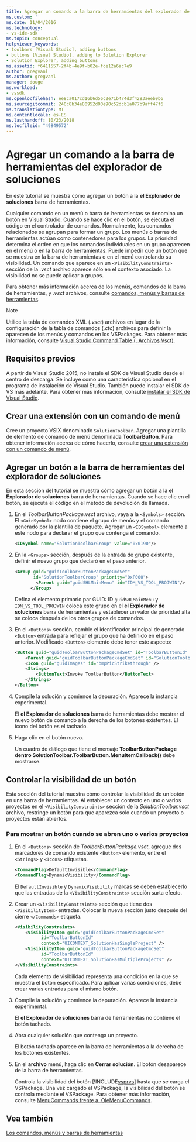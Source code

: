 ```yaml
---
title: Agregar un comando a la barra de herramientas del explorador de soluciones | Microsoft Docs
ms.custom: ''
ms.date: 11/04/2016
ms.technology:
- vs-ide-sdk
ms.topic: conceptual
helpviewer_keywords:
- toolbars [Visual Studio], adding buttons
- buttons [Visual Studio], adding to Solution Explorer
- Solution Explorer, adding buttons
ms.assetid: f6411557-2f4b-4e9f-b02e-fce12a6ac7e9
author: gregvanl
ms.author: gregvanl
manager: douge
ms.workload:
- vssdk
ms.openlocfilehash: ee8ca017cd16b6d56c2e71b474d3f4283aeeb9b6
ms.sourcegitcommit: 240c8b34e80952d00e90c52dcb1a077b9aff47f6
ms.translationtype: MT
ms.contentlocale: es-ES
ms.lasthandoff: 10/23/2018
ms.locfileid: "49849572"
---
```

# <a name="add-a-command-to-the-solution-explorer-toolbar"></a>Agregar un comando a la barra de herramientas del explorador de soluciones
En este tutorial se muestra cómo agregar un botón a la **el Explorador de soluciones** barra de herramientas.  
  
 Cualquier comando en un menú o barra de herramientas se denomina un botón en Visual Studio. Cuando se hace clic en el botón, se ejecuta el código en el controlador de comandos. Normalmente, los comandos relacionados se agrupan para formar un grupo. Los menús o barras de herramientas actúan como contenedores para los grupos. La prioridad determina el orden en que los comandos individuales en un grupo aparecen en el menú o en la barra de herramientas. Puede impedir que un botón que se muestra en la barra de herramientas o en el menú controlando su visibilidad. Un comando que aparece en un `<VisibilityConstraints>` sección de la *.vsct* archivo aparece sólo en el contexto asociado. La visibilidad no se puede aplicar a grupos.  
  
 Para obtener más información acerca de los menús, comandos de la barra de herramientas, y *.vsct* archivos, consulte [comandos, menús y barras de herramientas](../extensibility/internals/commands-menus-and-toolbars.md).  
  
> [!NOTE]
>  Utilice la tabla de comandos XML (*.vsct*) archivos en lugar de la configuración de la tabla de comandos (*.ctc*) archivos para definir la aparecen de los menús y comandos en los VSPackages. Para obtener más información, consulte [Visual Studio Command Table (. Archivos Vsct)](../extensibility/internals/visual-studio-command-table-dot-vsct-files.md).  
  
## <a name="prerequisites"></a>Requisitos previos  
 A partir de Visual Studio 2015, no instale el SDK de Visual Studio desde el centro de descarga. Se incluye como una característica opcional en el programa de instalación de Visual Studio. También puede instalar el SDK de VS más adelante. Para obtener más información, consulte [instalar el SDK de Visual Studio](../extensibility/installing-the-visual-studio-sdk.md).  
  
## <a name="create-an-extension-with-a-menu-command"></a>Crear una extensión con un comando de menú  
 Cree un proyecto VSIX denominado `SolutionToolbar`. Agregar una plantilla de elemento de comando de menú denominada **ToolbarButton**. Para obtener información acerca de cómo hacerlo, consulte [crear una extensión con un comando de menú](../extensibility/creating-an-extension-with-a-menu-command.md).  
  
## <a name="add-a-button-to-the-solution-explorer-toolbar"></a>Agregar un botón a la barra de herramientas del explorador de soluciones  
 En esta sección del tutorial se muestra cómo agregar un botón a la **el Explorador de soluciones** barra de herramientas. Cuando se hace clic en el botón, se ejecuta el código en el método de devolución de llamada.  
  
1.  En el *ToolbarButtonPackage.vsct* archivo, vaya a la `<Symbols>` sección. El `<GuidSymbol>` nodo contiene el grupo de menús y el comando generado por la plantilla de paquete. Agregar un `<IDSymbol>` elemento a este nodo para declarar el grupo que contenga el comando.  
  
    ```xml  
    <IDSymbol name="SolutionToolbarGroup" value="0x0190"/>  
    ```  
  
2.  En la `<Groups>` sección, después de la entrada de grupo existente, definir el nuevo grupo que declaró en el paso anterior.  
  
    ```xml  
    <Group guid="guidToolbarButtonPackageCmdSet"  
           id="SolutionToolbarGroup" priority="0xF000">  
            <Parent guid="guidSHLMainMenu" id="IDM_VS_TOOL_PROJWIN"/>  
          </Group>  
    ```  
  
     Defina el elemento primario par GUID: ID `guidSHLMainMenu` y `IDM_VS_TOOL_PROJWIN` coloca este grupo en el **el Explorador de soluciones** barra de herramientas y establecer un valor de prioridad alta se coloca después de los otros grupos de comandos.  
  
3.  En el `<Buttons>` sección, cambie el identificador principal de generado `<Button>` entrada para reflejar el grupo que ha definido en el paso anterior. Modificado `<Button>` elemento debe tener este aspecto:  
  
    ```xml  
    <Button guid="guidToolbarButtonPackageCmdSet" id="ToolbarButtonId" priority="0x0100" type="Button">  
        <Parent guid="guidToolbarButtonPackageCmdSet" id="SolutionToolbarGroup" />  
        <Icon guid="guidImages" id="bmpPicStrikethrough" />  
        <Strings>  
            <ButtonText>Invoke ToolbarButton</ButtonText>  
        </Strings>  
    </Button>  
    ```  
  
4.  Compile la solución y comience la depuración. Aparece la instancia experimental.  
  
     El **el Explorador de soluciones** barra de herramientas debe mostrar el nuevo botón de comando a la derecha de los botones existentes. El icono del botón es el tachado.  
  
5.  Haga clic en el botón nuevo.  
  
     Un cuadro de diálogo que tiene el mensaje **ToolbarButtonPackage dentro SolutionToolbar.ToolbarButton.MenuItemCallback()** debe mostrarse.  
  
## <a name="control-the-visibility-of-a-button"></a>Controlar la visibilidad de un botón  
 Esta sección del tutorial muestra cómo controlar la visibilidad de un botón en una barra de herramientas. Al establecer un contexto en uno o varios proyectos en el `<VisibilityConstraints>` sección de la *SolutionToolbar.vsct* archivo, restringe un botón para que aparezca solo cuando un proyecto o proyectos están abiertos.  
  
### <a name="to-display-a-button-when-one-or-more-projects-are-open"></a>Para mostrar un botón cuando se abren uno o varios proyectos  
  
1. En el `<Buttons>` sección de *ToolbarButtonPackage.vsct*, agregue dos marcadores de comando existente `<Button>` elemento, entre el `<Strings>` y `<Icons>` etiquetas.  
  
   ```xml  
   <CommandFlag>DefaultInvisible</CommandFlag>  
   <CommandFlag>DynamicVisibility</CommandFlag>  
   ```  
  
    El `DefaultInvisible` y `DynamicVisibility` marcas se deben establecerlo que las entradas de la `<VisibilityConstraints>` sección surta efecto.  
  
2. Crear un `<VisibilityConstraints>` sección que tiene dos `<VisibilityItem>` entradas. Colocar la nueva sección justo después del cierre `</Commands>` etiqueta.  
  
   ```xml  
   <VisibilityConstraints>  
       <VisibilityItem guid="guidToolbarButtonPackageCmdSet"  
             id="ToolbarButtonId"  
             context="UICONTEXT_SolutionHasSingleProject" />  
       <VisibilityItem guid="guidToolbarButtonPackageCmdSet"  
             id="ToolbarButtonId"  
             context="UICONTEXT_SolutionHasMultipleProjects" />  
   </VisibilityConstraints>  
   ```  
  
    Cada elemento de visibilidad representa una condición en la que se muestra el botón especificado. Para aplicar varias condiciones, debe crear varias entradas para el mismo botón.  
  
3. Compile la solución y comience la depuración. Aparece la instancia experimental.  
  
    El **el Explorador de soluciones** barra de herramientas no contiene el botón tachado.  
  
4. Abra cualquier solución que contenga un proyecto.  
  
    El botón tachado aparece en la barra de herramientas a la derecha de los botones existentes.  
  
5. En el **archivo** menú, haga clic en **Cerrar solución**. El botón desaparece de la barra de herramientas.  
  
   Controla la visibilidad del botón [!INCLUDE[vsprvs](../code-quality/includes/vsprvs_md.md)] hasta que se carga el VSPackage. Una vez cargado el VSPackage, la visibilidad del botón se controla mediante el VSPackage.  Para obtener más información, consulte [MenuCommands frente a. OleMenuCommands](../extensibility/menucommands-vs-olemenucommands.md).  
  
## <a name="see-also"></a>Vea también  
 [Los comandos, menús y barras de herramientas](../extensibility/internals/commands-menus-and-toolbars.md)
